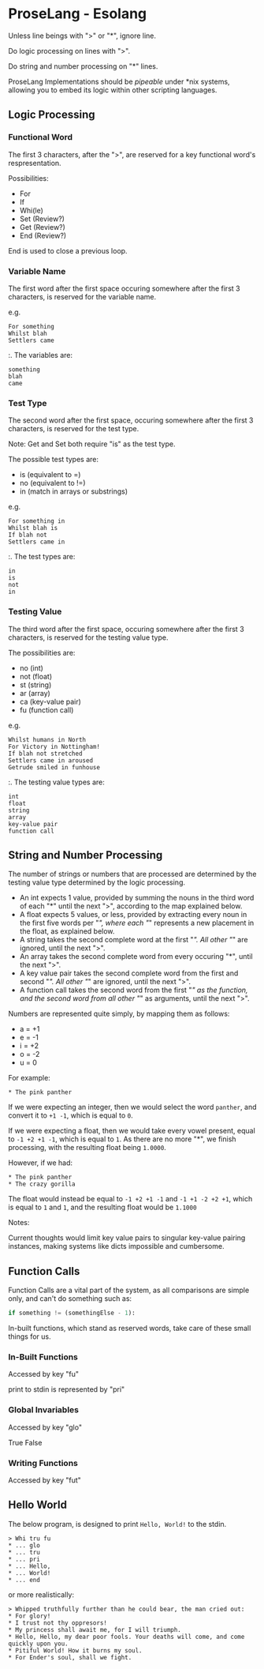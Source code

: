 # ProseLang - Esolang

Unless line beings with ">" or "*", ignore line.

Do logic processing on lines with ">".

Do string and number processing on "*" lines.

ProseLang Implementations should be *pipeable* under *nix systems, allowing you to embed its logic within other scripting languages.

## Logic Processing

### Functional Word

The first 3 characters, after the ">", are reserved for a key functional word's respresentation.

Possibilities:

* For
* If
* Whi(le)
* Set (Review?)
* Get (Review?)
* End (Review?)

End is used to close a previous loop.

### Variable Name

The first word after the first space occuring somewhere after the first 3 characters, is reserved for the variable name.

e.g. 

```
For something
Whilst blah
Settlers came
```

:. The variables are:

```
something
blah
came
```

### Test Type

The second word after the first space, occuring somewhere after the first 3 characters, is reserved for the test type.

Note: Get and Set both require "is" as the test type.

The possible test types are:

* is (equivalent to =)
* no (equivalent to !=)
* in (match in arrays or substrings)

e.g.
```
For something in
Whilst blah is
If blah not
Settlers came in
```

:. The test types are:

```
in
is
not
in
```

### Testing Value

The third word after the first space, occuring somewhere after the first 3 characters, is reserved for the testing value type.

The possibilities are:

* no (int)
* not (float)
* st (string)
* ar (array)
* ca (key-value pair)
* fu (function call)

e.g.
```
Whilst humans in North
For Victory in Nottingham!
If blah not stretched
Settlers came in aroused
Getrude smiled in funhouse
```

:. The testing value types are:

```
int
float
string
array
key-value pair
function call
```

## String and Number Processing

The number of strings or numbers that are processed are determined by the testing value type determined by the logic processing.

* An int expects 1 value, provided by summing the nouns in the third word of each "*" until the next ">", according to the map explained below.
* A float expects 5 values, or less, provided by extracting every noun in the first five words per "*", where each "*" represents a new placement in the float, as explained below.
* A string takes the second complete word at the first "*". All other "*" are ignored, until the next ">".
* An array takes the second complete word from every occuring "*", until the next ">".
* A key value pair takes the second complete word from the first and second "*". All other "*" are ignored, until the next ">".
* A function call takes the second word from the first "*" as the function, and the second word from all other "*" as arguments, until the next ">".

Numbers are represented quite simply, by mapping them as follows:

* a = +1
* e = -1
* i = +2
* o = -2
* u = 0

For example:

```
* The pink panther
```

If we were expecting an integer, then we would select the word ```panther```, and convert it to ```+1 -1```, which is equal to ```0```.

If we were expecting a float, then we would take every vowel present, equal to ```-1 +2 +1 -1```, which is equal to ```1```. As there are no more "*", we finish processing, with the resulting float being ```1.0000```.

However, if we had:

```
* The pink panther
* The crazy gorilla
```

The float would instead be equal to ```-1 +2 +1 -1``` and ```-1 +1 -2 +2 +1```, which is equal to ```1``` and ```1```, and the resulting float would be ```1.1000```

Notes:

Current thoughts would limit key value pairs to singular key-value pairing instances, making systems like dicts impossible and cumbersome.

## Function Calls

Function Calls are a vital part of the system, as all comparisons are simple only, and can't do something such as:

```python
if something != (somethingElse - 1):
```

In-built functions, which stand as reserved words, take care of these small things for us.

### In-Built Functions

Accessed by key "fu"

print to stdin is represented by "pri"

### Global Invariables

Accessed by key "glo"

True
False

### Writing Functions

Accessed by key "fut"

## Hello World

The below program, is designed to print ```Hello, World!``` to the stdin.

```ProseLang
> Whi tru fu
* ... glo
* ... tru
* ... pri
* ... Hello,
* ... World!
* ... end
```
or more realistically:

```ProseLang
> Whipped truthfully further than he could bear, the man cried out:
* For glory!
* I trust not thy oppresors!
* My princess shall await me, for I will triumph.
* Hello, Hello, my dear poor fools. Your deaths will come, and come quickly upon you.
* Pitiful World! How it burns my soul.
* For Ender's soul, shall we fight.
```
